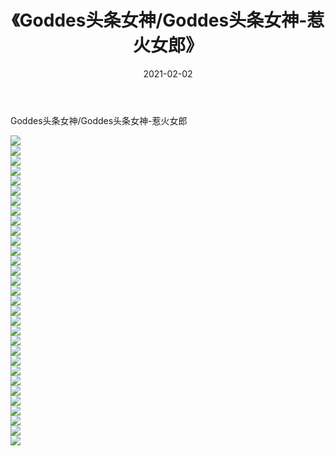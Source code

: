 ﻿---
layout: post
title:  《Goddes头条女神/Goddes头条女神-惹火女郎》
date:   2021-02-02
img: http://img.660000.xyz/Sharelink/网络美图/2021/Goddes头条女神/Goddes头条女神-惹火女郎/000.jpg
categories: [美女, 清纯, 唯美]
---

Goddes头条女神/Goddes头条女神-惹火女郎

 ![](http://img.660000.xyz/Sharelink/网络美图/2021/Goddes头条女神/Goddes头条女神-惹火女郎/001.jpg) <br>![](http://img.660000.xyz/Sharelink/网络美图/2021/Goddes头条女神/Goddes头条女神-惹火女郎/002.jpg) <br>![](http://img.660000.xyz/Sharelink/网络美图/2021/Goddes头条女神/Goddes头条女神-惹火女郎/003.jpg) <br>![](http://img.660000.xyz/Sharelink/网络美图/2021/Goddes头条女神/Goddes头条女神-惹火女郎/004.jpg) <br>![](http://img.660000.xyz/Sharelink/网络美图/2021/Goddes头条女神/Goddes头条女神-惹火女郎/005.jpg) <br>![](http://img.660000.xyz/Sharelink/网络美图/2021/Goddes头条女神/Goddes头条女神-惹火女郎/006.jpg) <br>![](http://img.660000.xyz/Sharelink/网络美图/2021/Goddes头条女神/Goddes头条女神-惹火女郎/007.jpg) <br>![](http://img.660000.xyz/Sharelink/网络美图/2021/Goddes头条女神/Goddes头条女神-惹火女郎/008.jpg) <br>![](http://img.660000.xyz/Sharelink/网络美图/2021/Goddes头条女神/Goddes头条女神-惹火女郎/009.jpg) <br>![](http://img.660000.xyz/Sharelink/网络美图/2021/Goddes头条女神/Goddes头条女神-惹火女郎/010.jpg) <br>![](http://img.660000.xyz/Sharelink/网络美图/2021/Goddes头条女神/Goddes头条女神-惹火女郎/011.jpg) <br>![](http://img.660000.xyz/Sharelink/网络美图/2021/Goddes头条女神/Goddes头条女神-惹火女郎/012.jpg) <br>![](http://img.660000.xyz/Sharelink/网络美图/2021/Goddes头条女神/Goddes头条女神-惹火女郎/013.jpg) <br>![](http://img.660000.xyz/Sharelink/网络美图/2021/Goddes头条女神/Goddes头条女神-惹火女郎/014.jpg) <br>![](http://img.660000.xyz/Sharelink/网络美图/2021/Goddes头条女神/Goddes头条女神-惹火女郎/015.jpg) <br>![](http://img.660000.xyz/Sharelink/网络美图/2021/Goddes头条女神/Goddes头条女神-惹火女郎/016.jpg) <br>![](http://img.660000.xyz/Sharelink/网络美图/2021/Goddes头条女神/Goddes头条女神-惹火女郎/017.jpg) <br>![](http://img.660000.xyz/Sharelink/网络美图/2021/Goddes头条女神/Goddes头条女神-惹火女郎/018.jpg) <br>![](http://img.660000.xyz/Sharelink/网络美图/2021/Goddes头条女神/Goddes头条女神-惹火女郎/019.jpg) <br>![](http://img.660000.xyz/Sharelink/网络美图/2021/Goddes头条女神/Goddes头条女神-惹火女郎/020.jpg) <br>![](http://img.660000.xyz/Sharelink/网络美图/2021/Goddes头条女神/Goddes头条女神-惹火女郎/021.jpg) <br>![](http://img.660000.xyz/Sharelink/网络美图/2021/Goddes头条女神/Goddes头条女神-惹火女郎/022.jpg) <br>![](http://img.660000.xyz/Sharelink/网络美图/2021/Goddes头条女神/Goddes头条女神-惹火女郎/023.jpg) <br>![](http://img.660000.xyz/Sharelink/网络美图/2021/Goddes头条女神/Goddes头条女神-惹火女郎/024.jpg) <br>![](http://img.660000.xyz/Sharelink/网络美图/2021/Goddes头条女神/Goddes头条女神-惹火女郎/025.jpg) <br>![](http://img.660000.xyz/Sharelink/网络美图/2021/Goddes头条女神/Goddes头条女神-惹火女郎/026.jpg) <br>![](http://img.660000.xyz/Sharelink/网络美图/2021/Goddes头条女神/Goddes头条女神-惹火女郎/027.jpg) <br>![](http://img.660000.xyz/Sharelink/网络美图/2021/Goddes头条女神/Goddes头条女神-惹火女郎/028.jpg) <br>![](http://img.660000.xyz/Sharelink/网络美图/2021/Goddes头条女神/Goddes头条女神-惹火女郎/029.jpg) <br>![](http://img.660000.xyz/Sharelink/网络美图/2021/Goddes头条女神/Goddes头条女神-惹火女郎/030.jpg) <br>![](http://img.660000.xyz/Sharelink/网络美图/2021/Goddes头条女神/Goddes头条女神-惹火女郎/031.jpg) <br>
